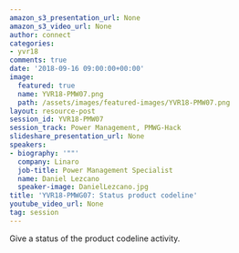 ```yaml
---
amazon_s3_presentation_url: None
amazon_s3_video_url: None
author: connect
categories:
- yvr18
comments: true
date: '2018-09-16 09:00:00+00:00'
image:
  featured: true
  name: YVR18-PMW07.png
  path: /assets/images/featured-images/YVR18-PMW07.png
layout: resource-post
session_id: YVR18-PMW07
session_track: Power Management, PMWG-Hack
slideshare_presentation_url: None
speakers:
- biography: '""'
  company: Linaro
  job-title: Power Management Specialist
  name: Daniel Lezcano
  speaker-image: DanielLezcano.jpg
title: 'YVR18-PMWG07: Status product codeline'
youtube_video_url: None
tag: session
---
```


Give a status of the product codeline activity.